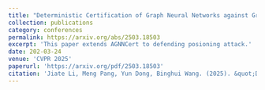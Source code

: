 ```yaml
---
title: "Deterministic Certification of Graph Neural Networks against Graph Poisoning Attacks with Arbitrary Perturbations"
collection: publications
category: conferences
permalink: https://arxiv.org/abs/2503.18503
excerpt: 'This paper extends AGNNCert to defending posioning attack.'
date: 202-03-24
venue: 'CVPR 2025'
paperurl: 'https://arxiv.org/pdf/2503.18503'
citation: 'Jiate Li, Meng Pang, Yun Dong, Binghui Wang. (2025). &quot;Deterministic Certification of Graph Neural Networks against Graph Poisoning Attacks with Arbitrary Perturbations.&quot; <i>CVPR 2025</i>.'
---
```



